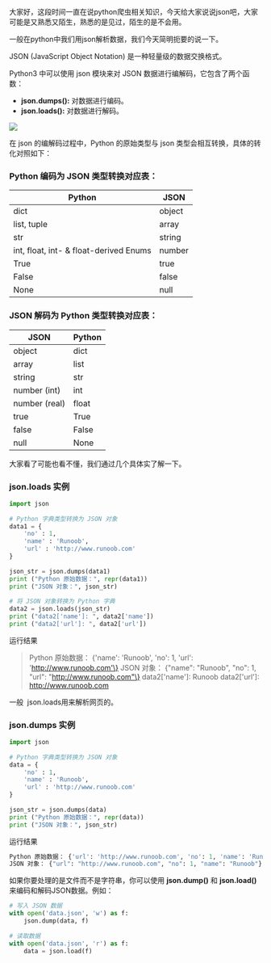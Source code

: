 大家好，这段时间一直在说python爬虫相关知识，今天给大家说说json吧，大家可能是又熟悉又陌生，熟悉的是见过，陌生的是不会用。

一般在python中我们用json解析数据，我们今天简明扼要的说一下。

JSON \(JavaScript Object Notation\) 是一种轻量级的数据交换格式。

Python3 中可以使用 json 模块来对 JSON 数据进行编解码，它包含了两个函数：

- **json.dumps\(\):** 对数据进行编码。
- **json.loads\(\):** 对数据进行解码。

![](https://img-blog.csdnimg.cn/fcdfc8b6837c4c33bccc1241909c0ec4.png)

在 json 的编解码过程中，Python 的原始类型与 json 类型会相互转换，具体的转化对照如下：

### Python 编码为 JSON 类型转换对应表：

| Python | JSON |
| --- | --- |
| dict | object |
| list, tuple | array |
| str | string |
| int, float, int- \& float-derived Enums | number |
| True | true |
| False | false |
| None | null |

### JSON 解码为 Python 类型转换对应表：

| JSON | Python |
| --- | --- |
| object | dict |
| array | list |
| string | str |
| number \(int\) | int |
| number \(real\) | float |
| true | True |
| false | False |
| null | None |

大家看了可能也看不懂，我们通过几个具体实了解一下。

### json.loads 实例

```python
import json
 
# Python 字典类型转换为 JSON 对象
data1 = {
    'no' : 1,
    'name' : 'Runoob',
    'url' : 'http://www.runoob.com'
}
 
json_str = json.dumps(data1)
print ("Python 原始数据：", repr(data1))
print ("JSON 对象：", json_str)
 
# 将 JSON 对象转换为 Python 字典
data2 = json.loads(json_str)
print ("data2['name']: ", data2['name'])
print ("data2['url']: ", data2['url'])
```

运行结果

> Python 原始数据： \{'name': 'Runoob', 'no': 1, 'url': 'http://www.runoob.com'\}
> JSON 对象： \{"name": "Runoob", "no": 1, "url": "http://www.runoob.com"\}
> data2\['name'\]:  Runoob
> data2\['url'\]:  http://www.runoob.com

一般  json.loads用来解析网页的。

### json.dumps 实例

```python
import json
 
# Python 字典类型转换为 JSON 对象
data = {
    'no' : 1,
    'name' : 'Runoob',
    'url' : 'http://www.runoob.com'
}
 
json_str = json.dumps(data)
print ("Python 原始数据：", repr(data))
print ("JSON 对象：", json_str)
```

运行结果

```python
Python 原始数据： {'url': 'http://www.runoob.com', 'no': 1, 'name': 'Runoob'}
JSON 对象： {"url": "http://www.runoob.com", "no": 1, "name": "Runoob"}
```

如果你要处理的是文件而不是字符串，你可以使用 **json.dump\(\)** 和 **json.load\(\)** 来编码和解码JSON数据。例如：

```python
# 写入 JSON 数据
with open('data.json', 'w') as f:
    json.dump(data, f)
 
# 读取数据
with open('data.json', 'r') as f:
    data = json.load(f)
```